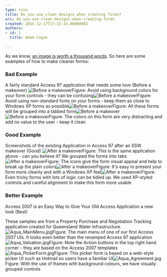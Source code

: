 ```yaml
---
type: rule
title: Do you use clean designs when creating forms?
uri: do-you-use-clean-designs-when-creating-forms
created: 2015-12-17T17:13:14.0000000Z
authors:
- id: 1
  title: Adam Cogan

---
```


 
​​As we know, [a​n image is worth a thousand words​](/_layouts/15/FIXUPREDIRECT.ASPX?WebId=3dfc0e07-e23a-4cbb-aac2-e778b71166a2&TermSetId=07da3ddf-0924-4cd2-a6d4-a4809ae20160&TermId=05d3e94e-36d1-40e7-ba91-42dc1ada45ad)​. So here are some examples of how to make cleaner forms:
 
###  Bad Example

A fairly standard Access 97 application that needs some love (Before a makeover)
![Before a makeover](accessui_candidateedit1_before.gif)Figure: Avoid using background colors for your form controls - they can be confusing![Before a makeover](accessui_candidateedit2_before.gif)Figure: Avoid using non-standard fonts on your forms - keep them as close to Windows XP forms as possible![Before a makeover](accessui_candidateedit3_before.gif)Figure: All these forms will be grouped into a tabbed form![Before a makeover](accessui_candidateedit4_before.gif)![Before a makeover](accessui_candidatesearch_before.gif)Figure: The colors on this form are very distracting and add no value to the user - keep it clean
###  Good Example 

Screenshots of the existing Application in Access 97 after an SSW makeover (Good)​​
![After a makeover](accessui_candidateedit1_after.gif)Figure: This is the same application above - can you believe it? We grouped the forms into tabs![After a makeover](accessui_candidateedit2_after.gif)Figure: The icons give the form visual appeal and help to break up the plain colors![After a makeover](accessui_candidateedit3_after.gif)Figure: It's easy to present your form more cleanly and with a Windows XP feel![After a makeover](accessui_candidatesearch_after.gif)Figure: Even tricky forms with lots of logic can be tidied up. We used XP-styled controls and careful alignment to make this form more usable
###  Better Example

Access 2007 is an Easy Way to Give Your Old Access Application a new look (Best)​

These samples are from a Property Purchase and Negotiation Tracking application created for Queensland Water Infrastructure.​
![Aqua_MainMenu.jpg](Aqua_MainMenu.jpg)Figure: The main menu of one of our first Access 2007 UIs. It looks even better than the revamped Access 97 application![Aqua_Valuation.jpg](Aqua_Valuation.jpg)Figure: Note the Action buttons in the top right hand corner - they are based on the Access 2007 templates![Aqua_PickerForm.jpg](Aqua_PickerForm.jpg)Figure: This picker form is based on a web-style picker UI such as Hotmail so users have a familiar UI![Aqua_Agreement.jpg](Aqua_Agreement.jpg)Figure: With the use of frames with background colours, we have visually grouped controls

